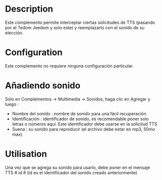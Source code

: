 # Description

Este complemento permite interceptar ciertas solicitudes de TTS (pasando por el Tedom Jeedom y solo este) y reemplazarlo con el sonido de su elección.

# Configuration

Este complemento no requiere ninguna configuración particular.

# Añadiendo sonido

Solo en Complementos -> Multimedia -> Sonidos, haga clic en Agregar y luego :

- Nombre del sonido : nombre de sonido para una fácil recuperación
- Identificación : identificador de sonido, es recomendable poner solo letras o números aquí. Este identificador debe usarse en la solicitud TTS
- Suena : su sonido para reproducir (el archivo debe estar en mp3, 50mo max)

# Utilisation

Una vez que se agrega su sonido para usarlo, debe poner en el mensaje TTS # id # (id es el identificador del sonido creado anteriormente)
